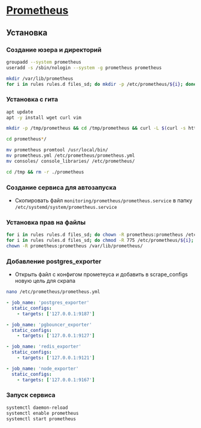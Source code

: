 # [Prometheus](https://github.com/prometheus/prometheus)

## Установка

### Создание юзера и директорий

```bash
groupadd --system prometheus
useradd -s /sbin/nologin --system -g prometheus prometheus
```

```bash
mkdir /var/lib/prometheus
for i in rules rules.d files_sd; do mkdir -p /etc/prometheus/${i}; done
```

### Установка с гита

```bash
apt update
apt -y install wget curl vim
```

```bash
mkdir -p /tmp/prometheus && cd /tmp/prometheus && curl -L $(curl -s https://api.github.com/repos/prometheus/prometheus/releases/latest | grep browser_download_url | grep linux-amd64 | cut -d '"' -f 4 | head -n 1) | tar xzf - 
```

```bash
cd prometheus*/

mv prometheus promtool /usr/local/bin/
mv prometheus.yml /etc/prometheus/prometheus.yml
mv consoles/ console_libraries/ /etc/prometheus/
```

```bash
cd /tmp && rm -r ./prometheus
```

### Создание сервиса для автозапуска

* Скопировать файл `monitoring/prometheus/prometheus.service` в папку `/etc/systemd/system/prometheus.service`

### Установка прав на файлы

```bash
for i in rules rules.d files_sd; do chown -R prometheus:prometheus /etc/prometheus/${i}; done
for i in rules rules.d files_sd; do chmod -R 775 /etc/prometheus/${i}; done
chown -R prometheus:prometheus /var/lib/prometheus/
```

### Добавление postgres_exporter

* Открыть файл с конфигом прометеуса и добавить в scrape_configs новую цель для скрапа

```bash
nano /etc/prometheus/prometheus.yml
```

```yml
- job_name: 'postgres_exporter'
  static_configs:
    - targets: ['127.0.0.1:9187']

- job_name: 'pgbouncer_exporter'
  static_configs:
    - targets: ['127.0.0.1:9127']

- job_name: 'redis_exporter'
  static_configs:
    - targets: ['127.0.0.1:9121']

- job_name: 'node_exporter'
  static_configs:
    - targets: ['127.0.0.1:9167']
```

### Запуск сервиса

```bash
systemctl daemon-reload
systemctl enable prometheus
systemctl start prometheus
```
